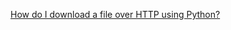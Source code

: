 [How do I download a file over HTTP using Python?](http://stackoverflow.com/questions/22676/how-do-i-download-a-file-over-http-using-python?lq=1)
